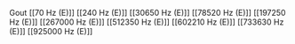 Gout
[[70 Hz (E)]]
[[240 Hz (E)]]
[[30650 Hz (E)]]
[[78520 Hz (E)]]
[[197250 Hz (E)]]
[[267000 Hz (E)]]
[[512350 Hz (E)]]
[[602210 Hz (E)]]
[[733630 Hz (E)]]
[[925000 Hz (E)]]